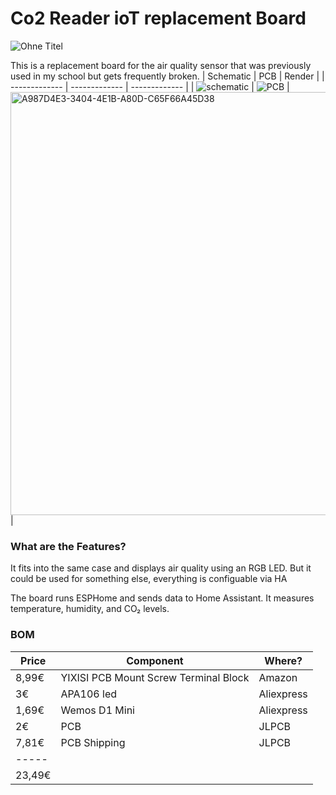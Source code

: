 # Co2 Reader ioT replacement Board
![Ohne Titel](https://github.com/user-attachments/assets/86f65ef6-865c-4b92-95d5-633de0fd107d)



This is a replacement board for the air quality sensor that was previously used in my school but gets frequently broken.
| Schematic  | PCB | Render |
| ------------- | ------------- | ------------- |
|  ![schematic](https://github.com/user-attachments/assets/79145b0e-381e-4691-8bad-5af449e8e585)  |  ![PCB](https://github.com/user-attachments/assets/e06f8555-30aa-4010-a9e8-c8c19d6dc67d) | <img width="677" alt="A987D4E3-3404-4E1B-A80D-C65F66A45D38" src="https://github.com/user-attachments/assets/1cb71b4f-fbe1-4f2e-844c-4ba281d90a72" /> |

### What are the Features?
It fits into the same case and displays air quality using an RGB LED. But it could be used for something else, everything is configuable via HA

The board runs ESPHome and sends data to Home Assistant. It measures temperature, humidity, and CO₂ levels.

### BOM
| Price  | Component | Where? |
| ------------- | ------------- | ------------- |
| 8,99€  |  YIXISI PCB Mount Screw Terminal Block  | Amazon  |
| 3€  | APA106 led  | Aliexpress  |
| 1,69€  | Wemos D1 Mini  | Aliexpress  |
| 2€  | PCB  | JLPCB  |
| 7,81€  | PCB Shipping  | JLPCB  |
| -----  |
| 23,49€  |
